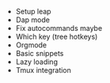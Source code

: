 - Setup leap
- Dap mode
- Fix autocommands maybe 
- Which key (tree hotkeys)
- Orgmode
- Basic snippets
- Lazy loading
- Tmux integration
